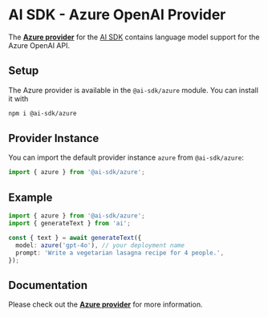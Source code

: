 # AI SDK - Azure OpenAI Provider

The **[Azure provider](https://ai-sdk.dev/providers/ai-sdk-providers/azure)** for the [AI SDK](https://ai-sdk.dev/docs) contains language model support for the Azure OpenAI API.

## Setup

The Azure provider is available in the `@ai-sdk/azure` module. You can install it with

```bash
npm i @ai-sdk/azure
```

## Provider Instance

You can import the default provider instance `azure` from `@ai-sdk/azure`:

```ts
import { azure } from '@ai-sdk/azure';
```

## Example

```ts
import { azure } from '@ai-sdk/azure';
import { generateText } from 'ai';

const { text } = await generateText({
  model: azure('gpt-4o'), // your deployment name
  prompt: 'Write a vegetarian lasagna recipe for 4 people.',
});
```

## Documentation

Please check out the **[Azure provider](https://ai-sdk.dev/providers/ai-sdk-providers/azure)** for more information.
